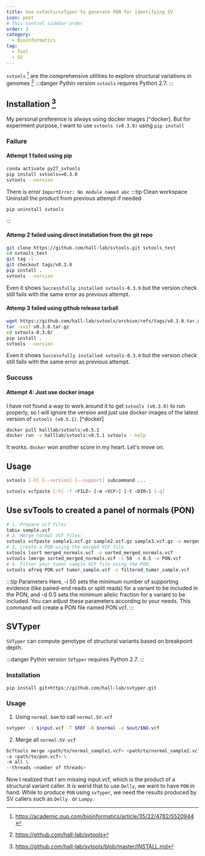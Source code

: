 ```yaml
---
title: Use svTools/svTyper to generate PON for identifying SV 
icon: post
# This control sidebar order
order: 2
category:
  - Bioinformatics
tag:
  - Tool
  - SV
---
```


`svtools` [^paper] are the comprehensive utilities to explore structural variations in genomes [^svtools]
:::danger Pythin version
`svtools` requires Python 2.7.
:::
## Installation [^install]
My personal preference is always using docker images [^docker]. But for experiment purpose, I want to use `svtools (v0.3.0)` using `pip install`

### Failure
#### Attempt 1 failed using pip
```sh
conda activate py27_svtools
pip install svtools==0.3.0
svtools --version
```
There is error `ImportError: No module named abc`
:::tip Clean workspace
Uninstall the product from previous attempt if needed
```sh
pip uninstall svtools
```
:::

#### Attemp 2 failed using direct installation from the git repo
```sh
git clone https://github.com/hall-lab/svtools.git svtools_test
cd svtools_test
git tag -l
git checkout tags/v0.3.0
pip install .
svtools --version
```

Even it shows `Successfully installed svtools-0.3.0` but the version check still fails with the same error as previous attempt.

#### Attemp 3 failed using github release tarball
```sh
wget https://github.com/hall-lab/svtools/archive/refs/tags/v0.3.0.tar.gz
tar -xvzf v0.3.0.tar.gz
cd svtools-0.3.0/
pip install .
svtools --version
```
Even it shows `Successfully installed svtools-0.3.0` but the version check still fails with the same error as previous attempt.

### Succuss
#### Attempt 4: Just use docker image
I have not found a way to work around it to get `svtools (v0.3.0)` to run properly, so I will ignore the version and just use docker images of the latest version of `svtools (v0.5.1)`. [^docker]

```sh
docker pull halllab/svtools:v0.5.1
docker run -v halllab/svtools:v0.5.1 svtools --help
```

It works. `docker` won another score in my heart. Let's move on.

## Usage
```sh
svtools [-h] [--version] [--support] subcommand ...

svtools vcfpaste [-h] -f <FILE> [-m <VCF>] [-t <DIR>] [-q]

```

## Use svTools to created a panel of normals (PON)
```sh
# 1. Prepare vcf files
tabix sample.vcf
# 2. Merge normal VCF files:
svtools vcfpaste sample1.vcf.gz sample2.vcf.gz sample3.vcf.gz -o merged_normals.vcf
# 3. Create a PON using the merged VCF file
svtools lsort merged_normals.vcf -o sorted_merged_normals.vcf
svtools lmerge sorted_merged_normals.vcf -i 50 -d 0.5 -o PON.vcf
# 4. Filter your tumor sample VCF file using the PON:
svtools afreq PON.vcf tumor_sample.vcf -o filtered_tumor_sample.vcf
```
:::tip Parameters
Here, -i 50 sets the minimum number of supporting evidence (like paired-end reads or split reads) for a variant to be included in the PON, and -d 0.5 sets the minimum allelic fraction for a variant to be included. You can adjust these parameters according to your needs. This command will create a PON file named PON.vcf.
:::

## SVTyper
`SVTyper` can compute genotype of structural variants based on breakpoint depth.

:::danger Pythin version
`SVTyper` requires Python 2.7.
:::

### Installation
```sh
pip install git+https://github.com/hall-lab/svtyper.git
```
### Usage
1. Using `normal.bam` to call `normal.SV.vcf`
```sh
svtyper -i $input.vcf -T $REF -B $normal -o $out/$NO.vcf
```
2. Merge all `normal.SV.vcf`
```sh
bcftools merge <path/to/normal_sample1.vcf> <path/to/normal_sample2.vcf> ... <path/to/normal_sampleN.vcf> \
-o <path/to/pon.vcf> \
-m all \
--threads <number of threads>
```

Now I realized that I am missing input.vcf, which is the product of a structural variant caller. It is werid that to use `Delly`, we want to have `PON` in hand. While to produce `PON` using `svTyper`, we need the results produced by SV callers such as `Delly ` or `Lumpy`.

[^svtools]:https://github.com/hall-lab/svtools
[^install]:https://github.com/hall-lab/svtools/blob/master/INSTALL.md
[^doscker]:https://hub.docker.com/r/halllab/svtools/tags
[^pip]:https://stackoverflow.com/questions/4888027/python-and-pip-list-all-versions-of-a-package-thats-available
[^paper]:https://academic.oup.com/bioinformatics/article/35/22/4782/5520944